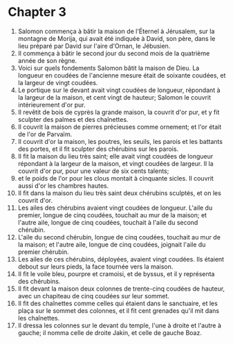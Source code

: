 # Chapter 3

1. Salomon commença à bâtir la maison de l'Éternel à Jérusalem, sur la montagne de Morija, qui avait été indiquée à David, son père, dans le lieu préparé par David sur l'aire d'Ornan, le Jébusien.
2. Il commença à bâtir le second jour du second mois de la quatrième année de son règne.
3. Voici sur quels fondements Salomon bâtit la maison de Dieu. La longueur en coudées de l'ancienne mesure était de soixante coudées, et la largeur de vingt coudées.
4. Le portique sur le devant avait vingt coudées de longueur, répondant à la largeur de la maison, et cent vingt de hauteur; Salomon le couvrit intérieurement d'or pur.
5. Il revêtit de bois de cyprès la grande maison, la couvrit d'or pur, et y fit sculpter des palmes et des chaînettes.
6. Il couvrit la maison de pierres précieuses comme ornement; et l'or était de l'or de Parvaïm.
7. Il couvrit d'or la maison, les poutres, les seuils, les parois et les battants des portes, et il fit sculpter des chérubins sur les parois.
8. Il fit la maison du lieu très saint; elle avait vingt coudées de longueur répondant à la largeur de la maison, et vingt coudées de largeur. Il la couvrit d'or pur, pour une valeur de six cents talents;
9. et le poids de l'or pour les clous montait à cinquante sicles. Il couvrit aussi d'or les chambres hautes.
10. Il fit dans la maison du lieu très saint deux chérubins sculptés, et on les couvrit d'or.
11. Les ailes des chérubins avaient vingt coudées de longueur. L'aile du premier, longue de cinq coudées, touchait au mur de la maison; et l'autre aile, longue de cinq coudées, touchait à l'aile du second chérubin.
12. L'aile du second chérubin, longue de cinq coudées, touchait au mur de la maison; et l'autre aile, longue de cinq coudées, joignait l'aile du premier chérubin.
13. Les ailes de ces chérubins, déployées, avaient vingt coudées. Ils étaient debout sur leurs pieds, la face tournée vers la maison.
14. Il fit le voile bleu, pourpre et cramoisi, et de byssus, et il y représenta des chérubins.
15. Il fit devant la maison deux colonnes de trente-cinq coudées de hauteur, avec un chapiteau de cinq coudées sur leur sommet.
16. Il fit des chaînettes comme celles qui étaient dans le sanctuaire, et les plaça sur le sommet des colonnes, et il fit cent grenades qu'il mit dans les chaînettes.
17. Il dressa les colonnes sur le devant du temple, l'une à droite et l'autre à gauche; il nomma celle de droite Jakin, et celle de gauche Boaz.

